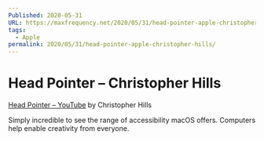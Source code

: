 ```yaml
---
Published: 2020-05-31
URL: https://maxfrequency.net/2020/05/31/head-pointer-apple-christopher-hills/
tags:
  - Apple
permalink: 2020/05/31/head-pointer-apple-christopher-hills/
---
```

# Head Pointer – Christopher Hills

[Head Pointer – YouTube](https://www.youtube.com/watch?v=NL0x-b6zZ8Y) by Christopher Hills

Simply incredible to see the range of accessibility macOS offers. Computers help enable creativity from everyone. 